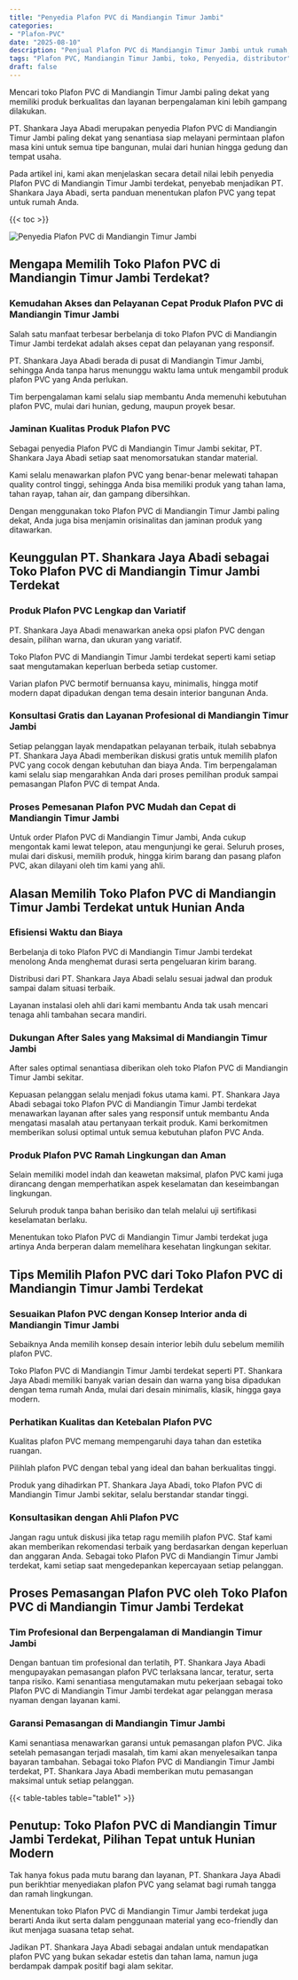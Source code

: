 ```yaml
---
title: "Penyedia Plafon PVC di Mandiangin Timur Jambi"
categories: 
- "Plafon-PVC"
date: "2025-08-10"
description: "Penjual Plafon PVC di Mandiangin Timur Jambi untuk rumah, office, serta ritel. Plafon terbaik, variasi motif, warna elegan, dengan jasa pemasangan oleh tenaga ahli profesional dan garansi resmi!|Servis distribusi Plafon PVC di Mandiangin Timur Jambi bagi kebutuhan hunian, perkantoran, atau gerai, beserta produk terbaik dan instalasi oleh teknisi berpengalaman serta jaminan resmi.|Pilihan Plafon PVC di Mandiangin Timur Jambi yang terbukti bagi rumah, office, serta gerai, bersama produk terbaik dan penempatan dikerjakan oleh tenaga ahli profesional dan kepastian resmi.|Penjualan Plafon PVC di Mandiangin Timur Jambi untuk tempat tinggal, perkantoran, serta toko, beserta produk unggulan dan instalasi oleh tenaga ahli ahli, disertai dengan jaminan resmi.}"
tags: "Plafon PVC, Mandiangin Timur Jambi, toko, Penyedia, distributor"
draft: false
---
```


Mencari toko Plafon PVC di Mandiangin Timur Jambi paling dekat yang memiliki produk berkualitas dan layanan berpengalaman kini lebih gampang dilakukan.

PT. Shankara Jaya Abadi merupakan penyedia Plafon PVC di Mandiangin Timur Jambi paling dekat yang senantiasa siap melayani permintaan plafon masa kini untuk semua tipe bangunan, mulai dari hunian hingga gedung dan tempat usaha.

Pada artikel ini, kami akan menjelaskan secara detail nilai lebih penyedia Plafon PVC di Mandiangin Timur Jambi terdekat, penyebab menjadikan PT. Shankara Jaya Abadi, serta panduan menentukan plafon PVC yang tepat untuk rumah Anda.

{{< toc >}}

![Penyedia Plafon PVC di Mandiangin Timur Jambi](/images/Plafon-PVC/Penyedia-Plafon-PVC-di-Mandiangin-Timur-Jambi.png)


## Mengapa Memilih Toko Plafon PVC di Mandiangin Timur Jambi Terdekat?

### Kemudahan Akses dan Pelayanan Cepat Produk Plafon PVC di Mandiangin Timur Jambi

Salah satu manfaat terbesar berbelanja di toko Plafon PVC di Mandiangin Timur Jambi terdekat adalah akses cepat dan pelayanan yang responsif.

PT. Shankara Jaya Abadi berada di pusat di Mandiangin Timur Jambi, sehingga Anda tanpa harus menunggu waktu lama untuk mengambil produk plafon PVC yang Anda perlukan.

Tim berpengalaman kami selalu siap membantu Anda memenuhi kebutuhan plafon PVC, mulai dari hunian, gedung, maupun proyek besar.

### Jaminan Kualitas Produk Plafon PVC

Sebagai penyedia Plafon PVC di Mandiangin Timur Jambi sekitar, PT. Shankara Jaya Abadi setiap saat menomorsatukan standar material.

Kami selalu menawarkan plafon PVC yang benar-benar melewati tahapan quality control tinggi, sehingga Anda bisa memiliki produk yang tahan lama, tahan rayap, tahan air, dan gampang dibersihkan.

Dengan menggunakan toko Plafon PVC di Mandiangin Timur Jambi paling dekat, Anda juga bisa menjamin orisinalitas dan jaminan produk yang ditawarkan.

## Keunggulan PT. Shankara Jaya Abadi sebagai Toko Plafon PVC di Mandiangin Timur Jambi Terdekat

### Produk Plafon PVC Lengkap dan Variatif

PT. Shankara Jaya Abadi menawarkan aneka opsi plafon PVC dengan desain, pilihan warna, dan ukuran yang variatif.

Toko Plafon PVC di Mandiangin Timur Jambi terdekat seperti kami setiap saat mengutamakan keperluan berbeda setiap customer.

Varian plafon PVC bermotif bernuansa kayu, minimalis, hingga motif modern dapat dipadukan dengan tema desain interior bangunan Anda.

### Konsultasi Gratis dan Layanan Profesional di Mandiangin Timur Jambi

Setiap pelanggan layak mendapatkan pelayanan terbaik, itulah sebabnya PT. Shankara Jaya Abadi memberikan diskusi gratis untuk memilih plafon PVC yang cocok dengan kebutuhan dan biaya Anda. Tim berpengalaman kami selalu siap mengarahkan Anda dari proses pemilihan produk sampai pemasangan Plafon PVC di tempat Anda.

### Proses Pemesanan Plafon PVC Mudah dan Cepat di Mandiangin Timur Jambi

Untuk order Plafon PVC di Mandiangin Timur Jambi, Anda cukup mengontak kami lewat telepon, atau mengunjungi ke gerai. Seluruh proses, mulai dari diskusi, memilih produk, hingga kirim barang dan pasang plafon PVC, akan dilayani oleh tim kami yang ahli.

## Alasan Memilih Toko Plafon PVC di Mandiangin Timur Jambi Terdekat untuk Hunian Anda

### Efisiensi Waktu dan Biaya

Berbelanja di toko Plafon PVC di Mandiangin Timur Jambi terdekat menolong Anda menghemat durasi serta pengeluaran kirim barang.

Distribusi dari PT. Shankara Jaya Abadi selalu sesuai jadwal dan produk sampai dalam situasi terbaik.

Layanan instalasi oleh ahli dari kami membantu Anda tak usah mencari tenaga ahli tambahan secara mandiri.

### Dukungan After Sales yang Maksimal di Mandiangin Timur Jambi

After sales optimal senantiasa diberikan oleh toko Plafon PVC di Mandiangin Timur Jambi sekitar.

Kepuasan pelanggan selalu menjadi fokus utama kami. PT. Shankara Jaya Abadi sebagai toko Plafon PVC di Mandiangin Timur Jambi terdekat menawarkan layanan after sales yang responsif untuk membantu Anda mengatasi masalah atau pertanyaan terkait produk. Kami berkomitmen memberikan solusi optimal untuk semua kebutuhan plafon PVC Anda.

### Produk Plafon PVC Ramah Lingkungan dan Aman

Selain memiliki model indah dan keawetan maksimal, plafon PVC kami juga dirancang dengan memperhatikan aspek keselamatan dan keseimbangan lingkungan.

Seluruh produk tanpa bahan berisiko dan telah melalui uji sertifikasi keselamatan berlaku.

Menentukan toko Plafon PVC di Mandiangin Timur Jambi terdekat juga artinya Anda berperan dalam memelihara kesehatan lingkungan sekitar.

## Tips Memilih Plafon PVC dari Toko Plafon PVC di Mandiangin Timur Jambi Terdekat

### Sesuaikan Plafon PVC dengan Konsep Interior anda di Mandiangin Timur Jambi

Sebaiknya Anda memilih konsep desain interior lebih dulu sebelum memilih plafon PVC.

Toko Plafon PVC di Mandiangin Timur Jambi terdekat seperti PT. Shankara Jaya Abadi memiliki banyak varian desain dan warna yang bisa dipadukan dengan tema rumah Anda, mulai dari desain minimalis, klasik, hingga gaya modern.

### Perhatikan Kualitas dan Ketebalan Plafon PVC

Kualitas plafon PVC memang mempengaruhi daya tahan dan estetika ruangan.

Pilihlah plafon PVC dengan tebal yang ideal dan bahan berkualitas tinggi.

Produk yang dihadirkan PT. Shankara Jaya Abadi, toko Plafon PVC di Mandiangin Timur Jambi sekitar, selalu berstandar standar tinggi.

### Konsultasikan dengan Ahli Plafon PVC

Jangan ragu untuk diskusi jika tetap ragu memilih plafon PVC. Staf kami akan memberikan rekomendasi terbaik yang berdasarkan dengan keperluan dan anggaran Anda. Sebagai toko Plafon PVC di Mandiangin Timur Jambi terdekat, kami setiap saat mengedepankan kepercayaan setiap pelanggan.

## Proses Pemasangan Plafon PVC oleh Toko Plafon PVC di Mandiangin Timur Jambi Terdekat

### Tim Profesional dan Berpengalaman di Mandiangin Timur Jambi

Dengan bantuan tim profesional dan terlatih, PT. Shankara Jaya Abadi mengupayakan pemasangan plafon PVC terlaksana lancar, teratur, serta tanpa risiko. Kami senantiasa mengutamakan mutu pekerjaan sebagai toko Plafon PVC di Mandiangin Timur Jambi terdekat agar pelanggan merasa nyaman dengan layanan kami.

### Garansi Pemasangan di Mandiangin Timur Jambi

Kami senantiasa menawarkan garansi untuk pemasangan plafon PVC. Jika setelah pemasangan terjadi masalah, tim kami akan menyelesaikan tanpa bayaran tambahan. Sebagai toko Plafon PVC di Mandiangin Timur Jambi terdekat, PT. Shankara Jaya Abadi memberikan mutu pemasangan maksimal untuk setiap pelanggan.

{{< table-tables table="table1" >}}

## Penutup: Toko Plafon PVC di Mandiangin Timur Jambi Terdekat, Pilihan Tepat untuk Hunian Modern

Tak hanya fokus pada mutu barang dan layanan, PT. Shankara Jaya Abadi pun berikhtiar menyediakan plafon PVC yang selamat bagi rumah tangga dan ramah lingkungan.

Menentukan toko Plafon PVC di Mandiangin Timur Jambi terdekat juga berarti Anda ikut serta dalam penggunaan material yang eco-friendly dan ikut menjaga suasana tetap sehat.

Jadikan PT. Shankara Jaya Abadi sebagai andalan untuk mendapatkan plafon PVC yang bukan sekadar estetis dan tahan lama, namun juga berdampak dampak positif bagi alam sekitar.